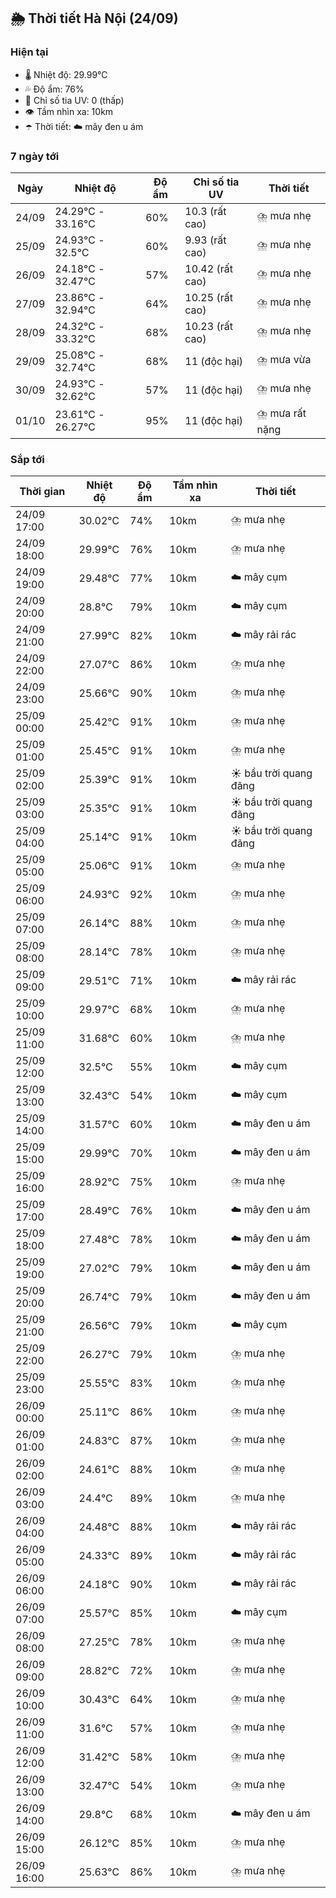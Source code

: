 ## 🌦️ Thời tiết Hà Nội (24/09)

### Hiện tại

- 🌡️ Nhiệt độ: 29.99℃
- 💦 Độ ẩm: 76%
- 🌟 Chỉ số tia UV: 0 (thấp)
- 👁️ Tầm nhìn xa: 10km
- ☂️ Thời tiết: ☁️ mây đen u ám

### 7 ngày tới

| Ngày | Nhiệt độ | Độ ẩm | Chỉ số tia UV | Thời tiết |
| --- | --- | --- | --- | --- |
| 24/09 | 24.29℃ - 33.16℃ | 60% | 10.3 (rất cao) | ⛈️ mưa nhẹ |
| 25/09 | 24.93℃ - 32.5℃ | 60% | 9.93 (rất cao) | ⛈️ mưa nhẹ |
| 26/09 | 24.18℃ - 32.47℃ | 57% | 10.42 (rất cao) | ⛈️ mưa nhẹ |
| 27/09 | 23.86℃ - 32.94℃ | 64% | 10.25 (rất cao) | ⛈️ mưa nhẹ |
| 28/09 | 24.32℃ - 33.32℃ | 68% | 10.23 (rất cao) | ⛈️ mưa nhẹ |
| 29/09 | 25.08℃ - 32.74℃ | 68% | 11 (độc hại) | ⛈️ mưa vừa |
| 30/09 | 24.93℃ - 32.62℃ | 57% | 11 (độc hại) | ⛈️ mưa nhẹ |
| 01/10 | 23.61℃ - 26.27℃ | 95% | 11 (độc hại) | ⛈️ mưa rất nặng |

### Sắp tới

| Thời gian | Nhiệt độ | Độ ẩm | Tầm nhìn xa | Thời tiết |
| --- | --- | --- | --- | --- |
| 24/09 17:00 | 30.02℃ | 74% | 10km | ⛈️ mưa nhẹ |
| 24/09 18:00 | 29.99℃ | 76% | 10km | ⛈️ mưa nhẹ |
| 24/09 19:00 | 29.48℃ | 77% | 10km | ☁️ mây cụm |
| 24/09 20:00 | 28.8℃ | 79% | 10km | ☁️ mây cụm |
| 24/09 21:00 | 27.99℃ | 82% | 10km | ☁️ mây rải rác |
| 24/09 22:00 | 27.07℃ | 86% | 10km | ⛈️ mưa nhẹ |
| 24/09 23:00 | 25.66℃ | 90% | 10km | ⛈️ mưa nhẹ |
| 25/09 00:00 | 25.42℃ | 91% | 10km | ⛈️ mưa nhẹ |
| 25/09 01:00 | 25.45℃ | 91% | 10km | ⛈️ mưa nhẹ |
| 25/09 02:00 | 25.39℃ | 91% | 10km | ☀️ bầu trời quang đãng |
| 25/09 03:00 | 25.35℃ | 91% | 10km | ☀️ bầu trời quang đãng |
| 25/09 04:00 | 25.14℃ | 91% | 10km | ☀️ bầu trời quang đãng |
| 25/09 05:00 | 25.06℃ | 91% | 10km | ⛈️ mưa nhẹ |
| 25/09 06:00 | 24.93℃ | 92% | 10km | ⛈️ mưa nhẹ |
| 25/09 07:00 | 26.14℃ | 88% | 10km | ⛈️ mưa nhẹ |
| 25/09 08:00 | 28.14℃ | 78% | 10km | ⛈️ mưa nhẹ |
| 25/09 09:00 | 29.51℃ | 71% | 10km | ☁️ mây rải rác |
| 25/09 10:00 | 29.97℃ | 68% | 10km | ⛈️ mưa nhẹ |
| 25/09 11:00 | 31.68℃ | 60% | 10km | ⛈️ mưa nhẹ |
| 25/09 12:00 | 32.5℃ | 55% | 10km | ☁️ mây cụm |
| 25/09 13:00 | 32.43℃ | 54% | 10km | ☁️ mây cụm |
| 25/09 14:00 | 31.57℃ | 60% | 10km | ☁️ mây đen u ám |
| 25/09 15:00 | 29.99℃ | 70% | 10km | ☁️ mây đen u ám |
| 25/09 16:00 | 28.92℃ | 75% | 10km | ⛈️ mưa nhẹ |
| 25/09 17:00 | 28.49℃ | 76% | 10km | ☁️ mây đen u ám |
| 25/09 18:00 | 27.48℃ | 78% | 10km | ☁️ mây đen u ám |
| 25/09 19:00 | 27.02℃ | 79% | 10km | ☁️ mây đen u ám |
| 25/09 20:00 | 26.74℃ | 79% | 10km | ☁️ mây đen u ám |
| 25/09 21:00 | 26.56℃ | 79% | 10km | ☁️ mây cụm |
| 25/09 22:00 | 26.27℃ | 79% | 10km | ⛈️ mưa nhẹ |
| 25/09 23:00 | 25.55℃ | 83% | 10km | ⛈️ mưa nhẹ |
| 26/09 00:00 | 25.11℃ | 86% | 10km | ⛈️ mưa nhẹ |
| 26/09 01:00 | 24.83℃ | 87% | 10km | ⛈️ mưa nhẹ |
| 26/09 02:00 | 24.61℃ | 88% | 10km | ⛈️ mưa nhẹ |
| 26/09 03:00 | 24.4℃ | 89% | 10km | ⛈️ mưa nhẹ |
| 26/09 04:00 | 24.48℃ | 88% | 10km | ☁️ mây rải rác |
| 26/09 05:00 | 24.33℃ | 89% | 10km | ☁️ mây rải rác |
| 26/09 06:00 | 24.18℃ | 90% | 10km | ☁️ mây rải rác |
| 26/09 07:00 | 25.57℃ | 85% | 10km | ☁️ mây cụm |
| 26/09 08:00 | 27.25℃ | 78% | 10km | ⛈️ mưa nhẹ |
| 26/09 09:00 | 28.82℃ | 72% | 10km | ⛈️ mưa nhẹ |
| 26/09 10:00 | 30.43℃ | 64% | 10km | ⛈️ mưa nhẹ |
| 26/09 11:00 | 31.6℃ | 57% | 10km | ⛈️ mưa nhẹ |
| 26/09 12:00 | 31.42℃ | 58% | 10km | ⛈️ mưa nhẹ |
| 26/09 13:00 | 32.47℃ | 54% | 10km | ⛈️ mưa nhẹ |
| 26/09 14:00 | 29.8℃ | 68% | 10km | ☁️ mây đen u ám |
| 26/09 15:00 | 26.12℃ | 85% | 10km | ⛈️ mưa nhẹ |
| 26/09 16:00 | 25.63℃ | 86% | 10km | ⛈️ mưa nhẹ |
